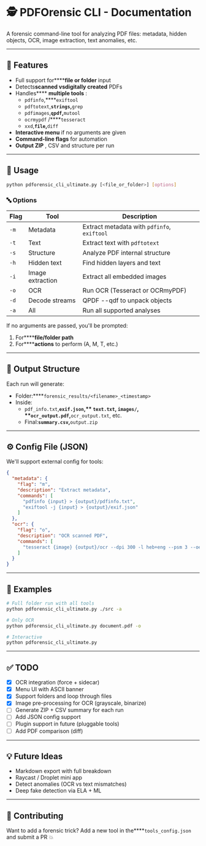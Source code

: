 
# 🕵️ PDFOrensic CLI - Documentation

A forensic command-line tool for analyzing PDF files: metadata, hidden objects, OCR, image extraction, text anomalies, etc.

---

## 🧠 Features

* Full support for******file or folder** input
* Detects******scanned** vs******digitally created** PDFs
* Handles**** **multiple tools** :
  * `pdfinfo`,****`exiftool`
  * `pdftotext`,****`strings`,****`grep`
  * `pdfimages`,****`qpdf`,****`mutool`
  * `ocrmypdf` /****`tesseract`
  * `xxd`,****`file`,****`diff`
* **Interactive menu** if no arguments are given
* **Command-line flags** for automation
* **Output ZIP** , CSV and structure per run

---

## 🚀 Usage

```bash
python pdforensic_cli_ultimate.py [<file_or_folder>] [options]
```

### 🔤 Options

| Flag | Tool             | Description                                 |
| ---- | ---------------- | ------------------------------------------- |
| `-m` | Metadata         | Extract metadata with `pdfinfo`, `exiftool` |
| `-t` | Text             | Extract text with `pdftotext`               |
| `-s` | Structure        | Analyze PDF internal structure              |
| `-h` | Hidden text      | Find hidden layers and text                 |
| `-i` | Image extraction | Extract all embedded images                 |
| `-o` | OCR              | Run OCR (Tesseract or OCRmyPDF)             |
| `-d` | Decode streams   | QPDF --qdf to unpack objects                |
| `-a` | All              | Run all supported analyses                  |

If no arguments are passed, you'll be prompted:

1. For******file/folder path**
2. For******actions** to perform (A, M, T, etc.)

---

## 📁 Output Structure

Each run will generate:

* Folder:****`forensic_results/<filename>_<timestamp>`
* Inside:
  * `pdf_info.txt`,****`exif.json`,** **`text.txt`,** **`images/`,** **`ocr_output.pdf`,****`ocr_output.txt`, etc.
  * Final:****`summary.csv`,****`output.zip`

---

## ⚙️ Config File (JSON)

We'll support external config for tools:

```json
{
  "metadata": {
    "flag": "m",
    "description": "Extract metadata",
    "commands": [
      "pdfinfo {input} > {output}/pdfinfo.txt",
      "exiftool -j {input} > {output}/exif.json"
    ]
  },
  "ocr": {
    "flag": "o",
    "description": "OCR scanned PDF",
    "commands": [
      "tesseract {image} {output}/ocr --dpi 300 -l heb+eng --psm 3 --oem 1"
    ]
  }
}
```

---

## 🧪 Examples

```bash
# Full folder run with all tools
python pdforensic_cli_ultimate.py ./src -a

# Only OCR
python pdforensic_cli_ultimate.py document.pdf -o

# Interactive
python pdforensic_cli_ultimate.py
```

---

## ✅ TODO

* [X] OCR integration (force + sidecar)
* [X] Menu UI with ASCII banner
* [X] Support folders and loop through files
* [X] Image pre-processing for OCR (grayscale, binarize)
* [ ] Generate ZIP + CSV summary for each run
* [ ] Add JSON config support
* [ ] Plugin support in future (pluggable tools)
* [ ] Add PDF comparison (diff)

---

## 💡 Future Ideas

* Markdown export with full breakdown
* Raycast / Droplet mini app
* Detect anomalies (OCR vs text mismatches)
* Deep fake detection via ELA + ML

---

## 👥 Contributing

Want to add a forensic trick? Add a new tool in the****`tools_config.json` and submit a PR 💥
